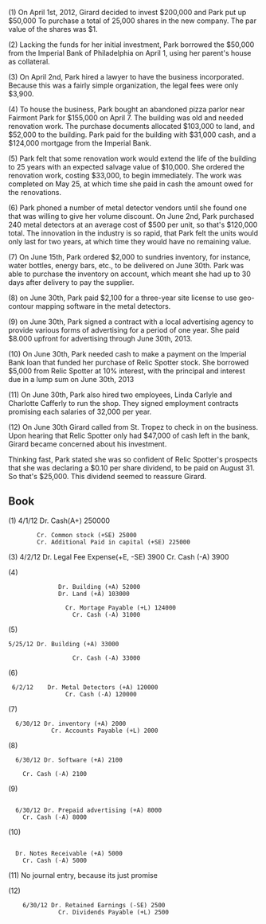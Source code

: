 (1) On April 1st, 2012, Girard decided to invest $200,000 and Park put up $50,000 To purchase a total of 25,000 shares in the new company. The par value of the shares was $1.


(2) Lacking the funds for her initial investment, Park borrowed the $50,000 from the Imperial Bank of Philadelphia on April 1, using her parent's house as collateral.


(3) On April 2nd, Park hired a lawyer to have the business incorporated. Because this was a fairly simple organization, the legal fees were only $3,900.

(4) To house the business, Park bought an abandoned pizza parlor near Fairmont Park for $155,000 on April 7. The building was old and needed renovation work. The purchase documents allocated $103,000 to land, and $52,000 to the building. Park paid for the building with $31,000 cash, and a $124,000 mortgage from the Imperial Bank.

(5) Park felt that some renovation work would extend the life of the building to 25 years with an expected salvage value of $10,000. She ordered the renovation work, costing $33,000, to begin immediately. The work was completed on May 25, at which time she paid in cash the amount owed for the renovations.

(6) Park phoned a number of metal detector vendors until she found one that was willing to give her volume discount. On June 2nd, Park purchased 240 metal detectors at an average cost of $500 per unit, so that's $120,000 total. The innovation in the industry is so rapid, that Park felt the units would only last for two years, at which time they would have no remaining value.

(7) On June 15th, Park ordered $2,000 to sundries inventory, for instance, water bottles, energy bars, etc., to be delivered on June 30th. Park was able to purchase the inventory on account, which meant she had up to 30 days after delivery to pay the supplier.

(8) on June 30th, Park paid $2,100 for a three-year site license to use geo-contour mapping software in the metal detectors.

(9) on June 30th, Park signed a contract with a local advertising agency to provide various forms of advertising for a period of one year. She paid $8.000 upfront for advertising through June 30th, 2013. 

(10) On June 30th, Park needed cash to make a payment on the Imperial Bank loan that funded her purchase of Relic Spotter stock. She borrowed $5,000 from Relic Spotter at 10% interest, with the principal and interest due in a lump sum on June 30th, 2013

(11)  On June 30th, Park also hired two employees, Linda Carlyle and Charlotte Cafferly to run the shop. They signed employment contracts promising each salaries of 32,000 per year.

(12) On June 30th Girard called from St. Tropez to check in on the business. Upon hearing that Relic Spotter only had $47,000 of cash left in the bank, Girard became concerned about his investment.

Thinking fast, Park stated she was so confident of Relic Spotter's prospects that she was declaring a $0.10 per share dividend, to be paid on August 31. So that's $25,000. This dividend seemed to reassure Girard.

## Book

(1) 4/1/12 Dr. Cash(A+) 250000

            Cr. Common stock (+SE) 25000
            Cr. Additional Paid in capital (+SE) 225000


(3) 4/2/12  Dr. Legal Fee Expense(+E, -SE) 3900
             Cr. Cash (-A) 3900

(4)
```
              Dr. Building (+A) 52000
              Dr. Land (+A) 103000

                Cr. Mortage Payable (+L) 124000
                  Cr. Cash (-A) 31000
```

(5) 

```
5/25/12 Dr. Building (+A) 33000

                  Cr. Cash (-A) 33000
```

(6)

```
 6/2/12    Dr. Metal Detectors (+A) 120000          
                Cr. Cash (-A) 120000
```

(7)  

```
  6/30/12 Dr. inventory (+A) 2000
            Cr. Accounts Payable (+L) 2000
```

(8)

```
  6/30/12 Dr. Software (+A) 2100

    Cr. Cash (-A) 2100
```

(9)

```

  6/30/12 Dr. Prepaid advertising (+A) 8000
    Cr. Cash (-A) 8000
```

(10)


```

  Dr. Notes Receivable (+A) 5000
    Cr. Cash (-A) 5000
```

(11) No journal entry, because its just promise

(12)

```
    6/30/12 Dr. Retained Earnings (-SE) 2500
              Cr. Dividends Payable (+L) 2500
```